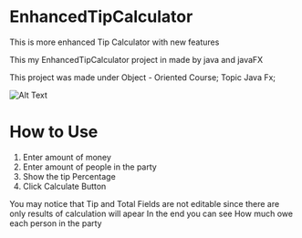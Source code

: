 # EnhancedTipCalculator
This is more enhanced Tip Calculator with new features

This my EnhancedTipCalculator project in made by java and javaFX

This project was made under Object - Oriented Course; Topic Java Fx;


![Alt Text](https://i.postimg.cc/y6wtdDKT/Enhanced-Tip-Calculator.gif)
# How to Use

1) Enter amount of money
2) Enter amount of people in the party
3) Show the tip Percentage
5) Click Calculate Button

You may notice that Tip and Total Fields are not editable since there are only results of calculation will apear
In the end you can see How much owe each person in the party 
